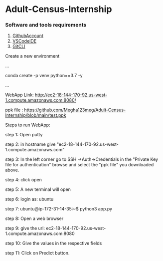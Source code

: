 # Adult-Census-Internship

### Software and tools requirements

1. [GithubAccount](https://github.com)
2. [VSCodeIDE](https://code.visualstudio.com/)
3. [GitCLI](https://git-scm.com/book/en/v2/Getting-Started-The-Command-Line)

Create a new environment

...

conda create -p venv python==3.7 -y

...

WebApp Link: http://ec2-18-144-170-92.us-west-1.compute.amazonaws.com:8080/


ppk file : https://github.com/Megha123meg/Adult-Census-Internship/blob/main/test.ppk

Steps to run WebApp:

step 1: Open putty

step 2: in hostname give "ec2-18-144-170-92.us-west-1.compute.amazonaws.com"

step 3: In the left corner go to SSH ->Auth->Credentials in the "Private Key file for authentication" browse and select the "ppk file" you downloaded above.

step 4: click open

step 5: A new terminal will open

step 6: login as: ubuntu

step 7: ubuntu@ip-172-31-14-35:~$ python3 app.py

step 8: Open a web browser

step 9: give the url: ec2-18-144-170-92.us-west-1.compute.amazonaws.com:8080

step 10: Give the values in the respective fields

step 11: Click on Predict button.
